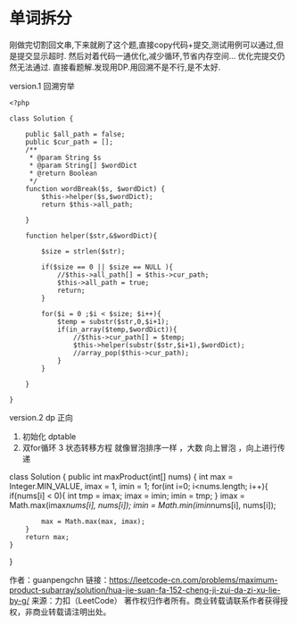 # 单词拆分 

刚做完切割回文串,下来就刷了这个题,直接copy代码+提交,测试用例可以通过,但是提交显示超时.
然后对着代码一通优化,减少循环,节省内存空间... 优化完提交仍然无法通过. 
直接看题解.发现用DP.用回溯不是不行,是不太好.

version.1  回溯穷举 

    <?php
    
    class Solution {
    
        public $all_path = false;
        public $cur_path = [];
        /**
         * @param String $s
         * @param String[] $wordDict
         * @return Boolean
         */
        function wordBreak($s, $wordDict) {
            $this->helper($s,$wordDict);
            return $this->all_path;
    
        }
    
        function helper($str,&$wordDict){
            
            $size = strlen($str);
            
            if($size == 0 || $size == NULL ){
                //$this->all_path[] = $this->cur_path;
                $this->all_path = true;
                return;
            }
    
            for($i = 0 ;$i < $size; $i++){
                $temp = substr($str,0,$i+1);
                if(in_array($temp,$wordDict)){
                    //$this->cur_path[] = $temp;
                    $this->helper(substr($str,$i+1),$wordDict);
                    //array_pop($this->cur_path);
                }
            }
    
        }
    
    }

version.2 dp 正向 

1. 初始化 dptable 
2. 双for循环
3 状态转移方程 就像冒泡排序一样 ，大数 向上冒泡 ，向上进行传递 

class Solution {
    public int maxProduct(int[] nums) {
        int max = Integer.MIN_VALUE, imax = 1, imin = 1;
        for(int i=0; i<nums.length; i++){
            if(nums[i] < 0){ 
              int tmp = imax;
              imax = imin;
              imin = tmp;
            }
            imax = Math.max(imax*nums[i], nums[i]);
            imin = Math.min(imin*nums[i], nums[i]);
            
            max = Math.max(max, imax);
        }
        return max;
    }
}

作者：guanpengchn
链接：https://leetcode-cn.com/problems/maximum-product-subarray/solution/hua-jie-suan-fa-152-cheng-ji-zui-da-zi-xu-lie-by-g/
来源：力扣（LeetCode）
著作权归作者所有。商业转载请联系作者获得授权，非商业转载请注明出处。


 
